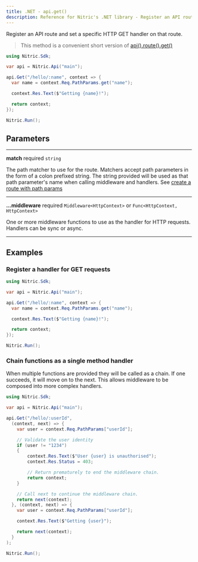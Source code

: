 ```yaml
---
title: .NET - api.get()
description: Reference for Nitric's .NET library - Register an API route and set a specific HTTP GET handler on that route.
---
```


Register an API route and set a specific HTTP GET handler on that route.

> This method is a convenient short version of [api().route().get()](./api-route-get)

```csharp
using Nitric.Sdk;

var api = Nitric.Api("main");

api.Get("/hello/:name", context => {
  var name = context.Req.PathParams.get("name");

  context.Res.Text($"Getting {name}!");

  return context;
});

Nitric.Run();
```

## Parameters

---

**match** required `string`

The path matcher to use for the route. Matchers accept path parameters in the form of a colon prefixed string. The string provided will be used as that path parameter's name when calling middleware and handlers. See [create a route with path params](#create-a-route-with-path-params)

---

**...middleware** required `Middleware<HttpContext>` or `Func<HttpContext, HttpContext>`

One or more middleware functions to use as the handler for HTTP requests. Handlers can be sync or async.

---

## Examples

### Register a handler for GET requests

```csharp
using Nitric.Sdk;

var api = Nitric.Api("main");

api.Get("/hello/:name", context => {
  var name = context.Req.PathParams.get("name");

  context.Res.Text($"Getting {name}!");

  return context;
});

Nitric.Run();
```

### Chain functions as a single method handler

When multiple functions are provided they will be called as a chain. If one succeeds, it will move on to the next. This allows middleware to be composed into more complex handlers.

```csharp
using Nitric.Sdk;

var api = Nitric.Api("main");

api.Get("/hello/:userId",
  (context, next) => {
    var user = context.Req.PathParams["userId"];

    // Validate the user identity
    if (user != "1234")
    {
        context.Res.Text($"User {user} is unauthorised");
        context.Res.Status = 403;

        // Return prematurely to end the middleware chain.
        return context;
    }

    // Call next to continue the middleware chain.
    return next(context);
  }, (context, next) => {
    var user = context.Req.PathParams["userId"];

    context.Res.Text($"Getting {user}");

    return next(context);
  }
);

Nitric.Run();
```
